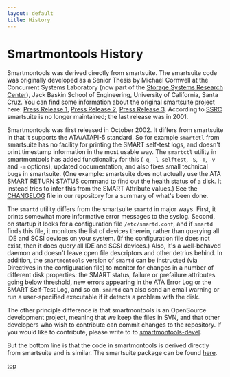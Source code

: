 ```yaml
---
layout: default
title: History
---
```


# Smartmontools History

Smartmontools was derived directly from smartsuite. The smartsuite code was originally developed as a Senior Thesis by Michael Cornwell at the Concurrent Systems Laboratory (now part of the <a class="ext-link" href="https://www.ssrc.us/"><span class="icon"></span>Storage Systems Research Center</a>), Jack Baskin School of Engineering, University of California, Santa Cruz. You can find some information about the original smartsuite project here:
<a class="ext-link" href="https://web.archive.org/web/20080216015830/https://www.ucsc.edu/news_events/press_releases/archive/99-00/09-99/smart_software.htm"><span class="icon"></span>Press Release 1</a>, 
<a class="ext-link" href="https://web.archive.org/web/20080509171436/http://www.santa-cruz.com/archive/1999/September/22/local/stories/5local.htm"><span class="icon"></span>Press Release 2</a>, 
<a class="ext-link" href="http://www.ucsc.edu/currents/99-00/09-27/smart.html"><span class="icon"></span>Press Release 3</a>.
According to <a class="ext-link" href="http://www.ssrc.ucsc.edu/"><span class="icon"></span>SSRC</a> smartsuite is no longer maintained; the last release was in 2001.

Smartmontools was first released in October 2002. It differs from smartsuite in that it supports the ATA/ATAPI-5 standard. So for example `smartctl` from smartsuite has no facility for printing the SMART self-test logs, and doesn't print timestamp information in the most usable way. The `smartctl` utility in smartmontools has added functionality for this (`-q`, `-l selftest`, `-S`, `-T`, `-v` and `-m` options), updated documentation, and also fixes small technical bugs in smartsuite. (One example: smartsuite does not actually use the ATA SMART RETURN STATUS command to find out the health status of a disk. It instead tries to infer this from the SMART Attribute values.) See the <a class="ext-link" href="https://trac.smartmontools.org/browser/trunk/smartmontools/ChangeLog"><span class="icon"></span>CHANGELOG</a> file in our repository for a summary of what's been done.

The `smartd` utility differs from the smartsuite `smartd` in major ways. First, it prints somewhat more informative error messages to the syslog. Second, on startup it looks for a configuration file `/etc/smartd.conf`, and if `smartd` finds this file, it monitors the list of devices therein, rather than querying all IDE and SCSI devices on your system. (If the configuration file does not exist, then it does query all IDE and SCSI devices.) Also, it's a well-behaved daemon and doesn't leave open file descriptors and other detrius behind. In addition, the `smartmontools` version of `smartd` can be instructed (via Directives in the configuration file) to monitor for changes in a number of different disk properties: the SMART status, failure or prefailure attributes going below threshold, new errors appearing in the ATA Error Log or the SMART Self-Test Log, and so on. `smartd` can also send an email warning or run a user-specified executable if it detects a problem with the disk.

The other principle difference is that smartmontools is an OpenSource development project, meaning that we keep the files in SVN, and that other developers who wish to contribute can commit changes to the repository. If you would like to contribute, please write to to <a class="ext-link" href="https://listi.jpberlin.de/mailman/listinfo/smartmontools-devel"><span class="icon"></span>smartmontools-devel</a>.

But the bottom line is that the code in smartmontools is derived directly from smartsuite and is similar. The smartsuite package can be found <a class="ext-link" href="http://sourceforge.net/projects/smartsuite/"><span class="icon"></span>here</a>.

[top](./history.html)
